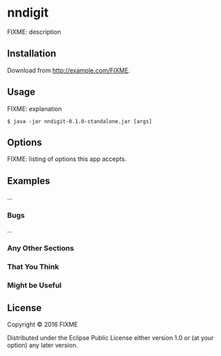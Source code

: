 # nndigit

FIXME: description

## Installation

Download from http://example.com/FIXME.

## Usage

FIXME: explanation

    $ java -jar nndigit-0.1.0-standalone.jar [args]

## Options

FIXME: listing of options this app accepts.

## Examples

...

### Bugs

...

### Any Other Sections
### That You Think
### Might be Useful

## License

Copyright © 2016 FIXME

Distributed under the Eclipse Public License either version 1.0 or (at
your option) any later version.
